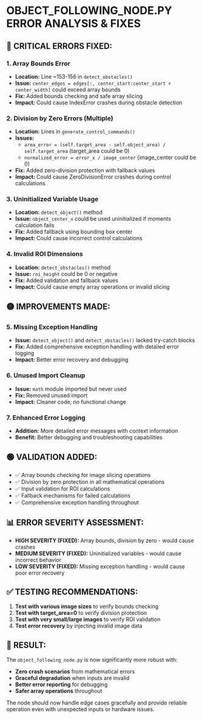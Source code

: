 # OBJECT_FOLLOWING_NODE.PY ERROR ANALYSIS & FIXES

## 🔴 CRITICAL ERRORS FIXED:

### 1. **Array Bounds Error**
- **Location:** Line ~153-156 in `detect_obstacles()`
- **Issue:** `center_edges = edges[:, center_start:center_start + center_width]` could exceed array bounds
- **Fix:** Added bounds checking and safe array slicing
- **Impact:** Could cause IndexError crashes during obstacle detection

### 2. **Division by Zero Errors (Multiple)**
- **Location:** Lines in `generate_control_commands()`
- **Issues:**
  - `area_error = (self.target_area - self.object_area) / self.target_area` (target_area could be 0)
  - `normalized_error = error_x / image_center` (image_center could be 0)
- **Fix:** Added zero-division protection with fallback values
- **Impact:** Could cause ZeroDivisionError crashes during control calculations

### 3. **Uninitialized Variable Usage**
- **Location:** `detect_object()` method
- **Issue:** `object_center_x` could be used uninitialized if moments calculation fails
- **Fix:** Added fallback using bounding box center
- **Impact:** Could cause incorrect control calculations

### 4. **Invalid ROI Dimensions**
- **Location:** `detect_obstacles()` method
- **Issue:** `roi_height` could be 0 or negative
- **Fix:** Added validation and fallback values
- **Impact:** Could cause empty array operations or invalid slicing

## 🟡 IMPROVEMENTS MADE:

### 5. **Missing Exception Handling**
- **Issue:** `detect_object()` and `detect_obstacles()` lacked try-catch blocks
- **Fix:** Added comprehensive exception handling with detailed error logging
- **Impact:** Better error recovery and debugging

### 6. **Unused Import Cleanup**
- **Issue:** `math` module imported but never used
- **Fix:** Removed unused import
- **Impact:** Cleaner code, no functional change

### 7. **Enhanced Error Logging**
- **Addition:** More detailed error messages with context information
- **Benefit:** Better debugging and troubleshooting capabilities

## 🟢 VALIDATION ADDED:

- ✅ Array bounds checking for image slicing operations
- ✅ Division by zero protection in all mathematical operations  
- ✅ Input validation for ROI calculations
- ✅ Fallback mechanisms for failed calculations
- ✅ Comprehensive exception handling throughout

## 📊 ERROR SEVERITY ASSESSMENT:

- **HIGH SEVERITY (FIXED):** Array bounds, division by zero - would cause crashes
- **MEDIUM SEVERITY (FIXED):** Uninitialized variables - would cause incorrect behavior
- **LOW SEVERITY (FIXED):** Missing exception handling - would cause poor error recovery

## ✅ TESTING RECOMMENDATIONS:

1. **Test with various image sizes** to verify bounds checking
2. **Test with target_area=0** to verify division protection
3. **Test with very small/large images** to verify ROI validation
4. **Test error recovery** by injecting invalid image data

## 🚀 RESULT:

The `object_following_node.py` is now significantly more robust with:
- **Zero crash scenarios** from mathematical errors
- **Graceful degradation** when inputs are invalid
- **Better error reporting** for debugging
- **Safer array operations** throughout

The node should now handle edge cases gracefully and provide reliable operation even with unexpected inputs or hardware issues.
